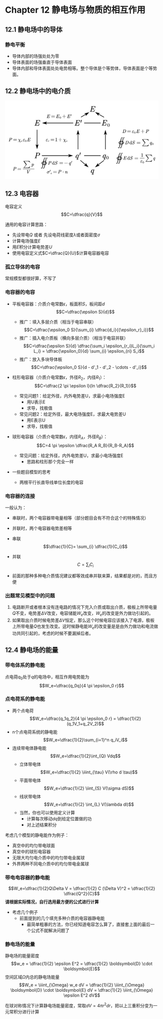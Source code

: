 # Chapter 12 静电场与物质的相互作用

## 12.1 静电场中的导体

### 静电平衡
- 导体内部的场强处处为零
- 导体表面的场强垂直于导体表面
- 导体内部和导体表面处处电势相等。整个导体是个等势体，导体表面是个等势面。

## 12.2 静电场中的电介质

![Alt text](7cab94abbad163caff3accfbf8a180de.jpeg)

## 12.3 电容器

电容定义 $$C=\dfrac{q}{V}$$

通用的电容计算思路：
- 先设带电$Q$ 或者 先设电荷线密度$\lambda$或者面密度$\sigma$
- 计算电场强度$E$
- 用$E$积分计算电势差$U$
- 使用电容定义式$C=\dfrac{Q}{U}$计算电容器电容

### 孤立导体的电容

常规模型都很好算，不写了

### 电容器的电容

- 平板电容器：介质介电常数$\epsilon$，板面积$S$，板间距$d$ $$C=\dfrac{\epsilon S}{d}$$
  - 推广：填入多层介质（相当于电容串联）$$C=\dfrac{\epsilon_0 S}{\sum_{i} \dfrac{d_i}{{\epsilon_r}_i}}$$
  - 推广：插入电介质板（横向多层介质）（相当于电容并联）$$C=\dfrac{\epsilon S}{d} \dfrac{\sum_i \epsilon_{r_i}L_i}{\sum_i L_i} = \dfrac{\epsilon_0}{d} \sum_{i} \epsilon_{ri} S_i$$
  - 推广：放入多块导体板 $$C=\dfrac{\epsilon_0 S}{d - d'_1 - d'_2 - \cdots - d'_i}$$

- 柱形电容器（介质介电常数$\epsilon$，外径$R_2$，内径$R_1$）：$$C=\dfrac{2 \pi \epsilon l}{ln \dfrac{R_2}{R_1}}$$
  - 常见问题1：给定外径，内外电势差U，求最小电场强度E
    - 用U表示E
    - 求导，找极值
  - 常见问题2：给定外径，最大电场强度E，求最大电势差U
    - 用E表示U
    - 求导，找极值

- 球形电容器（介质介电常数$\epsilon$，内径$R_A$，外径$R_B$）：$$C=4 \pi \epsilon \dfrac{R_A R_B}{R_B-R_A}$$
  - 常见问题：给定外径，内外电势差U，求最小电场强度E
    - 思路和柱形那个完全一样

- 一些题目模型的思考
  - 两根平行长直导线单位长度的电容

### 电容器的连接

一般认为：
- 串联时，两个电容器带电量相等（部分题目会有不符合这个的特殊情况）
- 并联时，两个电容器电势差相等

- 串联 $$\dfrac{1}{C}= \sum_{i} \dfrac{1}{C_i}$$

- 并联 $$C = \sum_{i} C_i$$

- 前面的那种多种电介质情况建议都等效成串并联来算，结果都是对的，而且方便

### 出题常见模型中的问题

1. 电路断开或者根本没有连电路的情况下充入介质或取出介质，极板上所带电量$Q$不变，电势差$\Delta V$改变，电容储能$W_e$改变，$W_e$的改变是外力做功引起的。
2. 如果取出介质时候电势差$\Delta V$恒定，那么这个时候电容应该接入了电源，极板上所带电量$Q$也发生改变。这时候静电能$W_e$的改变量是是由外力做功和电流做功共同引起的，考虑的时候不要漏掉后者。

## 12.4 静电场的能量

### 带电体系的静电能

点电荷$q_0$处于$q$的电场中，相互作用电势能为
$$W_e=\dfrac{q_0q}{4 \pi \epsilon_0 r}$$

### 点电荷系的静电能

- 两个点电荷 $$W_e=\dfrac{q_1q_2}{4 \pi \epsilon_0 r} = \dfrac{1}{2}(q_1V_1+q_2V_2)$$
- n个点电荷系统的静电能 $$W_e=\dfrac{1}{2}\sum_{i=1}^n q_iV_i$$
- 连续带电体静电能 $$W_e=\dfrac{1}{2}\int_{Q} Vdq$$
  - 立体带电体 $$W_e=\dfrac{1}{2} \iiint_{\tau} V(\rho d \tau)$$
  - 平面带电体 $$W_e=\dfrac{1}{2} \iint_{S} V(\sigma dS)$$
  - 线状带电体 $$W_e=\dfrac{1}{2} \int_{L} V(\lambda dl)$$
  - 当然，你也可以使用定义计算
    - 计算每次移动$dq$到给定位置做的功
    - 对上述结果积分

考虑几个模型的静电能作为例子：
- 真空中的均匀带电球面
- 真空中的球形电容器
- 无限大均匀电介质中的均匀带电金属球
- 外界两种不同电介质中的均匀带电金属球

### 带电电容器的静电能

$$W_e=\dfrac{1}{2}Q\Delta V = \dfrac{1}{2} C (\Delta V)^2 = \dfrac{1}{2} \dfrac{Q^2}{C}$$
**请根据实际情况，自行选用最方便的公式进行计算**

- 考虑几个例子
  - 前面提到的几个填充多种介质的电容器静电能
    - 最简单粗暴的方法，你已经知道电容怎么算了，直接套上面的最后一个公式不就解决问题了

### 静电场的能量

静电场的能量密度 $$w_e = \dfrac{1}{2} \epsilon E^2 = \dfrac{1}{2} \boldsymbol{D} \cdot \boldsymbol{E}$$
空间区域$\Omega$内总的静电场能量 $$W_e = \iiint_{\Omega} w_e dV = \dfrac{1}{2} \iiint_{\Omega} \boldsymbol{D} \cdot \boldsymbol{E} dV = \dfrac{1}{2} \iiint_{\Omega} \epsilon E^2 dV$$

在球对称情况下计算静电场能量密度，常取$dV=4 \pi r^2 dr$，把以上三重积分变为一元常积分进行计算
